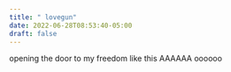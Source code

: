 ```yaml
---
title: " lovegun"
date: 2022-06-28T08:53:40-05:00
draft: false
---
```


 opening the door to my freedom
 like this
AAAAAA
oooooo
